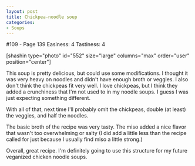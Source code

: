 ```yaml
---
layout: post
title: Chickpea-noodle soup
categories:
- Soups
---
```


#109 - Page 139
Easiness: 4
Tastiness: 4

[shashin type="photo" id="552" size="large" columns="max" order="user" position="center"]

This soup is pretty delicious, but could use some modifications. I thought it was very heavy on noodles and didn't have enough broth or veggies. I also don't think the chickpeas fit very well. I love chickpeas, but I think they added a crunchiness that I'm not used to in my noodle soups. I guess I was just expecting something different.

With all of that, next time I'll probably omit the chickpeas, double (at least) the veggies, and half the noodles.

The basic broth of the recipe was very tasty. The miso added a nice flavor that wasn't too overwhelming or salty (I did add a little less than the recipe called for just because I usually find miso a little strong.)

Overall, great recipe. I'm definitely going to use this structure for my future veganized chicken noodle soups.
